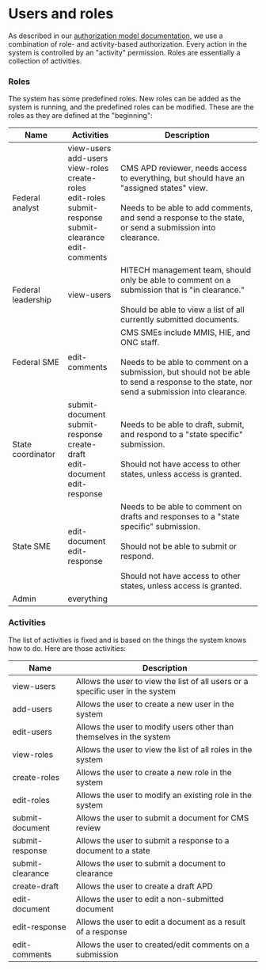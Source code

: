 # Users and roles

As described in our [authorization model documentation](api-authorization.md),
we use a combination of role- and activity-based authorization. Every
action in the system is controlled by an "activity" permission. Roles are
essentially a collection of activities.

### Roles

The system has some predefined roles. New roles can be added as the system
is running, and the predefined roles can be modified. These are the roles
as they are defined at the "beginning":

| Name               | Activities                                                                                                                  | Description                                                                                                                                                                                                    |
| ------------------ | --------------------------------------------------------------------------------------------------------------------------- | -------------------------------------------------------------------------------------------------------------------------------------------------------------------------------------------------------------- |
| Federal analyst    | view-users<br>add-users<br>view-roles<br>create-roles<br>edit-roles<br>submit-response<br>submit-clearance<br>edit-comments | CMS APD reviewer, needs access to everything, but should have an "assigned states" view.<br><br>Needs to be able to add comments, and send a response to the state, or send a submission into clearance.       |
| Federal leadership | view-users                                                                                                                  | HITECH management team, should only be able to comment on a submission that is "in clearance."<br><br>Should be able to view a list of all currently submitted documents.                                      |
| Federal SME        | edit-comments                                                                                                               | CMS SMEs include MMIS, HIE, and ONC staff.<br><br>Needs to be able to comment on a submission, but should not be able to send a response to the state, nor send a submission into clearance.                   |
| State coordinator  | submit-document<br>submit-response<br>create-draft<br>edit-document<br>edit-response                                        | Needs to be able to draft, submit, and respond to a "state specific" submission.<br><br>Should not have access to other states, unless access is granted.                                                      |
| State SME          | edit-document<br>edit-response                                                                                              | Needs to be able to comment on drafts and responses to a "state specific" submission.<br><br>Should not be able to submit or respond.<br><br>Should not have access to other states, unless access is granted. |
| Admin              | everything                                                                                                                  | &nbsp;                                                                                                                                                                                                         |

### Activities

The list of activities is fixed and is based on the things the system knows
how to do. Here are those activities:

| Name             | Description                                                                    |
| ---------------- | ------------------------------------------------------------------------------ |
| view-users       | Allows the user to view the list of all users or a specific user in the system |
| add-users        | Allows the user to create a new user in the system                             |
| edit-users       | Allows the user to modify users other than themselves in the system            |
| view-roles       | Allows the user to view the list of all roles in the system                    |
| create-roles     | Allows the user to create a new role in the system                             |
| edit-roles       | Allows the user to modify an existing role in the system                       |
| submit-document  | Allows the user to submit a document for CMS review                            |
| submit-response  | Allows the user to submit a response to a document to a state                  |
| submit-clearance | Allows the user to submit a document to clearance                              |
| create-draft     | Allows the user to create a draft APD                                          |
| edit-document    | Allows the user to edit a non-submitted document                               |
| edit-response    | Allows the user to edit a document as a result of a response                   |
| edit-comments    | Allows the user to created/edit comments on a submission                       |
